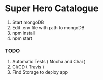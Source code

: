 # Super Hero Catalogue

1. Start mongoDB
2. Edit .env file with path to mongoDB
3. npm install
4. npm start

### TODO

1. Automatic Tests ( Mocha and Chai )
2. CI/CD ( Travis )
3. Find Storage to deploy app